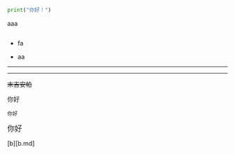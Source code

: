 ```python
print("你好！")
```

aaa

```

```

* fa  

- aa

***

---

~~末吉安帕~~

你好

<small>你好</small>

<big>你好</big>

[b][b.md]

```

```

